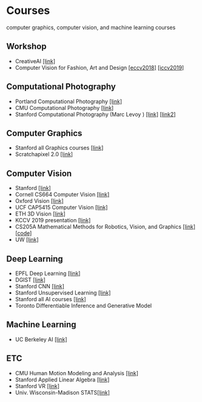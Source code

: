 # Courses
computer graphics, computer vision, and machine learning courses


## Workshop
* CreativeAI [[link]](https://geometry.cs.ucl.ac.uk/creativeai/)
* Computer Vision for Fashion, Art and Design [[eccv2018]](https://sites.google.com/view/eccvfashion) [[iccv2019]](https://sites.google.com/view/cvcreative/)

## Computational Photography
* Portland Computational Photography [[link]](http://web.cecs.pdx.edu/~fliu/courses/cs510/index.htm)
* CMU Computational Photography [[link]](http://graphics.cs.cmu.edu/courses/15-463/2007_fall/][[link]][http://graphics.cs.cmu.edu/courses/15-463/2010_spring/)
* Stanford Computational Photography (Marc Levoy
) [[link]](https://sites.google.com/site/marclevoylectures/) [[link2]](http://graphics.stanford.edu/courses/cs178-09/)

## Computer Graphics
* Stanford all Graphics courses [[link]](https://graphics.stanford.edu/courses/)
* Scratchapixel 2.0 [[link]](https://www.scratchapixel.com/index.php?redirect)
## Computer Vision
* Stanford [[link]](http://vision.stanford.edu/teaching/cs131_fall1718/index.html)
* Cornell CS664 Computer Vision [[link]](http://www.cs.cornell.edu/courses/cs664/2008sp/)
* Oxford Vision [[link]](http://www.robots.ox.ac.uk/~az/lectures/index.html)
* UCF CAP5415 Computer Vision [[link]](http://www.cs.ucf.edu/~mtappen/cap5415/)
* ETH 3D Vision [[link]](http://www.cvg.ethz.ch/teaching/3dvision/courseSchedule.php)
* KCCV 2019 presentation [[link]](https://drive.google.com/drive/folders/1_oFtWc3gWO0blv3CuvwkKX3IVyYIZacf?fbclid=IwAR2wNicqj96Ai9r7HK__I205C0Mj-9FZMgjtBFCgVmxO4lbpzyZxjXvuFHo)
* CS205A Mathematical Methods for Robotics, Vision, and Graphics [[link]](https://graphics.stanford.edu/courses/cs205a-13-fall/schedule.html)[[code]](https://www.cs.toronto.edu/~duvenaud/courses/csc2541/index.html)
* UW [[link]](https://pjreddie.com/courses/computer-vision/)

## Deep Learning
* EPFL Deep Learning [[link]](https://documents.epfl.ch/users/f/fl/fleuret/www/dlc/)
* DGIST [[link]](https://github.com/InfolabAI/DeepLearning)
* Stanford CNN [[link]](http://cs231n.stanford.edu/)
* Stanford Unsupervised Learning [[link]](https://sites.google.com/view/berkeley-cs294-158-sp19/home)
* Stanford all AI courses [[link]](http://ai.stanford.edu/courses/)
* Toronto Differentiable Inference and Generative Model 

## Machine Learning
* UC Berkeley AI [[link]](http://ai.berkeley.edu/home.html)

## ETC
* CMU Human Motion Modeling and Analysis [[link]](http://www.cs.cmu.edu/~yaser/Fall2012_15869.html)
* Stanford Applied Linear Algebra [[link]](https://sites.google.com/view/berkeley-cs294-158-sp19/home)
* Stanford VR [[link]](https://stanford.edu/class/ee267/syllabus.html)
* Univ. Wisconsin-Madison STATS[[link]](https://github.com/rasbt/stat479-machine-learning-fs19?fbclid=IwAR2enpn5S9o2mwqL0_dpgC1cSmRmTaSP-QSGA5kO5AIrWY4kDUkXhH1YPUw)
